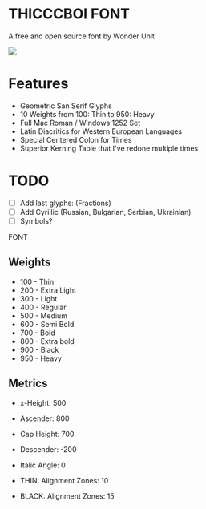 # THICCCBOI FONT
A free and open source font by Wonder Unit

![](https://raw.githubusercontent.com/wonderunit/font-thicccboi/master/images/thicccboi%20font%20display.png)

# Features

* Geometric San Serif Glyphs
* 10 Weights from 100: Thin to 950: Heavy
* Full Mac Roman / Windows 1252 Set
* Latin Diacritics for Western European Languages
* Special Centered Colon for Times
* Superior Kerning Table that I've redone multiple times

# TODO

- [ ] Add last glyphs: (Fractions)
- [ ] Add Cyrillic (Russian, Bulgarian, Serbian, Ukrainian)
- [ ] Symbols?
  
FONT

## Weights

* 100 - Thin
* 200 - Extra Light
* 300 - Light
* 400 - Regular
* 500 - Medium
* 600 - Semi Bold
* 700 - Bold
* 800 - Extra bold
* 900 - Black
* 950 - Heavy

## Metrics

* x-Height: 500
* Ascender: 800
* Cap Height: 700
* Descender: -200
* Italic Angle: 0

* THIN: Alignment Zones: 10
* BLACK: Alignment Zones: 15